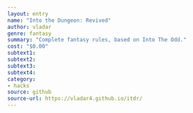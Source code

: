 ```yaml
---
layout: entry
name: "Into the Dungeon: Revived"
author: vladar
genre: fantasy
summary: "Complete fantasy rules, based on Into The Odd."
cost: "$0.00"
subtext1:
subtext2:
subtext3:
subtext4:
category:
- hacks
source: github
source-url: https://vladar4.github.io/itdr/
---
```

